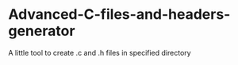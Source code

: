 # Advanced-C-files-and-headers-generator
A little tool to create .c and .h files in specified directory
